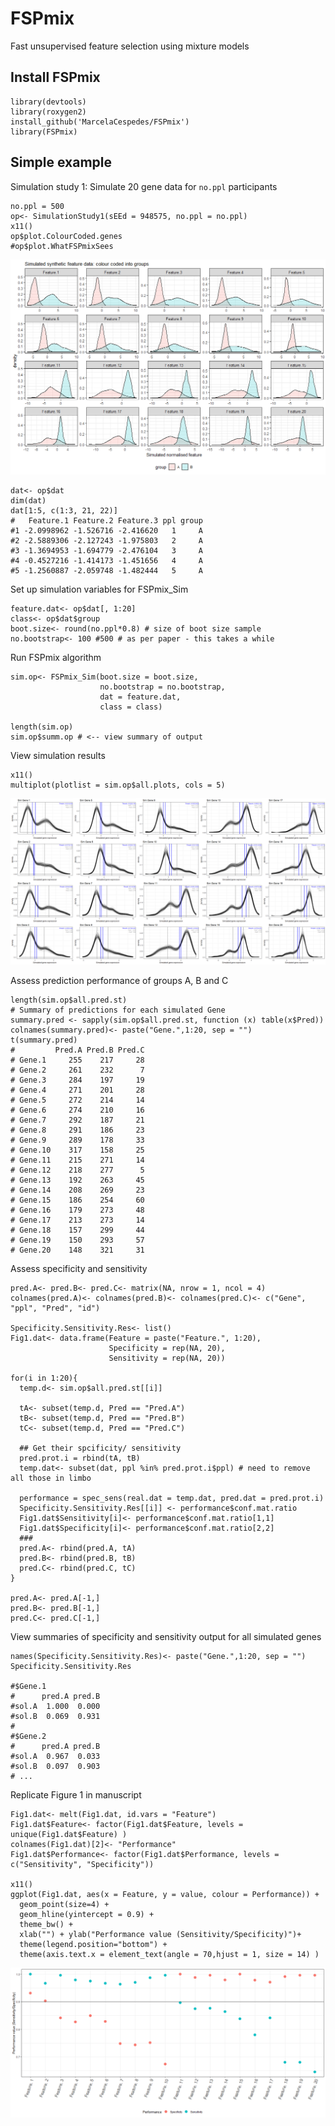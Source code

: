 # FSPmix
 Fast unsupervised feature selection using mixture models
 
## Install FSPmix

```{r}
library(devtools)
library(roxygen2)
install_github('MarcelaCespedes/FSPmix')
library(FSPmix)
```

## Simple example

Simulation study 1: Simulate 20 gene data for `no.ppl` participants

```{r}
no.ppl = 500
op<- SimulationStudy1(sEEd = 948575, no.ppl = no.ppl)
x11()
op$plot.ColourCoded.genes
#op$plot.WhatFSPmixSees
```
![SimulatedData1](SimulatedData_SimStudy1.png)

```{r}
dat<- op$dat
dim(dat)
dat[1:5, c(1:3, 21, 22)] 
#   Feature.1 Feature.2 Feature.3 ppl group
#1 -2.0998962 -1.526716 -2.416620   1     A
#2 -2.5889306 -2.127243 -1.975803   2     A
#3 -1.3694953 -1.694779 -2.476104   3     A
#4 -0.4527216 -1.414173 -1.451656   4     A
#5 -1.2560887 -2.059748 -1.482444   5     A
```

Set up simulation variables for FSPmix_Sim

```{r}
feature.dat<- op$dat[, 1:20]
class<- op$dat$group
boot.size<- round(no.ppl*0.8) # size of boot size sample
no.bootstrap<- 100 #500 # as per paper - this takes a while
```

Run FSPmix algorithm

```{r}
sim.op<- FSPmix_Sim(boot.size = boot.size,
                    no.bootstrap = no.bootstrap,
                    dat = feature.dat, 
                    class = class)

length(sim.op)
sim.op$summ.op # <-- view summary of output
```

View simulation results

```{r}
x11()
multiplot(plotlist = sim.op$all.plots, cols = 5)
```
![SimOP1](SimulationOP1.png)


Assess prediction performance of groups A, B and C

```{r}
length(sim.op$all.pred.st)
# Summary of predictions for each simulated Gene
summary.pred <- sapply(sim.op$all.pred.st, function (x) table(x$Pred))
colnames(summary.pred)<- paste("Gene.",1:20, sep = "")
t(summary.pred)
#         Pred.A Pred.B Pred.C
# Gene.1     255    217     28
# Gene.2     261    232      7
# Gene.3     284    197     19
# Gene.4     271    201     28
# Gene.5     272    214     14
# Gene.6     274    210     16
# Gene.7     292    187     21
# Gene.8     291    186     23
# Gene.9     289    178     33
# Gene.10    317    158     25
# Gene.11    215    271     14
# Gene.12    218    277      5
# Gene.13    192    263     45
# Gene.14    208    269     23
# Gene.15    186    254     60
# Gene.16    179    273     48
# Gene.17    213    273     14
# Gene.18    157    299     44
# Gene.19    150    293     57
# Gene.20    148    321     31
```

Assess specificity and sensitivity

```{r}
pred.A<- pred.B<- pred.C<- matrix(NA, nrow = 1, ncol = 4)
colnames(pred.A)<- colnames(pred.B)<- colnames(pred.C)<- c("Gene", "ppl", "Pred", "id")

Specificity.Sensitivity.Res<- list()
Fig1.dat<- data.frame(Feature = paste("Feature.", 1:20),
                      Specificity = rep(NA, 20),
                      Sensitivity = rep(NA, 20))

for(i in 1:20){
  temp.d<- sim.op$all.pred.st[[i]]
  
  tA<- subset(temp.d, Pred == "Pred.A")
  tB<- subset(temp.d, Pred == "Pred.B")
  tC<- subset(temp.d, Pred == "Pred.C")
  
  ## Get their spcificity/ sensitivity
  pred.prot.i = rbind(tA, tB)
  temp.dat<- subset(dat, ppl %in% pred.prot.i$ppl) # need to remove all those in limbo
  
  performance = spec_sens(real.dat = temp.dat, pred.dat = pred.prot.i)
  Specificity.Sensitivity.Res[[i]] <- performance$conf.mat.ratio
  Fig1.dat$Sensitivity[i]<- performance$conf.mat.ratio[1,1]
  Fig1.dat$Specificity[i]<- performance$conf.mat.ratio[2,2]
  ###
  pred.A<- rbind(pred.A, tA)
  pred.B<- rbind(pred.B, tB)
  pred.C<- rbind(pred.C, tC)
}

pred.A<- pred.A[-1,]
pred.B<- pred.B[-1,]
pred.C<- pred.C[-1,]
```

View summaries of specificity and sensitivity output for all simulated genes

```{r}
names(Specificity.Sensitivity.Res)<- paste("Gene.",1:20, sep = "")
Specificity.Sensitivity.Res

#$Gene.1
#      pred.A pred.B
#sol.A  1.000  0.000
#sol.B  0.069  0.931
#
#$Gene.2
#      pred.A pred.B
#sol.A  0.967  0.033
#sol.B  0.097  0.903
# ...
```

Replicate Figure 1 in manuscript

```{r}
Fig1.dat<- melt(Fig1.dat, id.vars = "Feature")
Fig1.dat$Feature<- factor(Fig1.dat$Feature, levels = unique(Fig1.dat$Feature) )
colnames(Fig1.dat)[2]<- "Performance"
Fig1.dat$Performance<- factor(Fig1.dat$Performance, levels = c("Sensitivity", "Specificity"))

x11()
ggplot(Fig1.dat, aes(x = Feature, y = value, colour = Performance)) +
  geom_point(size=4) +
  geom_hline(yintercept = 0.9) +
  theme_bw() +
  xlab("") + ylab("Performance value (Sensitivity/Specificity)")+
  theme(legend.position="bottom") +
  theme(axis.text.x = element_text(angle = 70,hjust = 1, size = 14) ) 
```
![Fig1](Fig1.png)
